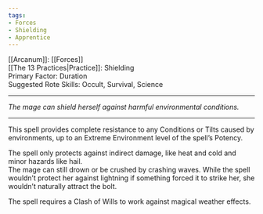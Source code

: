```yaml
---
tags:
- Forces
- Shielding
- Apprentice
---
```


[[Arcanum]]: [[Forces]]\
[[The 13 Practices|Practice]]: Shielding\
Primary Factor: Duration\
Suggested Rote Skills: Occult, Survival, Science

---

_The mage can shield herself against harmful environmental conditions._

---

This spell provides complete resistance to any Conditions or Tilts caused by environments, up to an Extreme Environment level of the spell’s Potency.

The spell only protects against indirect damage, like heat and cold and minor hazards like hail.\
The mage can still drown or be crushed by crashing waves. While the spell wouldn’t protect her against lightning if something forced it to strike her, she wouldn’t naturally attract the bolt.

The spell requires a Clash of Wills to work against magical weather effects.